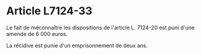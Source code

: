 # Article L7124-33

Le fait de méconnaître les dispositions de l'article L. 7124-20 est puni d'une amende de 6 000 euros.

La récidive est punie d'un emprisonnement de deux ans.